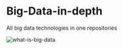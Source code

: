 # Big-Data-in-depth

All big data technologies in one repositories 

![what-is-big-data](https://user-images.githubusercontent.com/15012730/53740878-31fd4880-3ebb-11e9-908f-d3dcb7ba3a8f.jpg)
